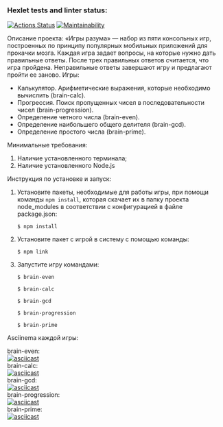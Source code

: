 ### Hexlet tests and linter status:
[![Actions Status](https://github.com/IrinaKurb/frontend-project-44/workflows/hexlet-check/badge.svg)](https://github.com/IrinaKurb/frontend-project-44/actions)
[![Maintainability](https://api.codeclimate.com/v1/badges/2e744842cf39eaa9da50/maintainability)](https://codeclimate.com/github/IrinaKurb/frontend-project-44/maintainability)

Описание проекта:
«Игры разума» — набор из пяти консольных игр, построенных по принципу популярных мобильных приложений для прокачки мозга. Каждая игра задает вопросы, на которые нужно дать правильные ответы. После трех правильных ответов считается, что игра пройдена. Неправильные ответы завершают игру и предлагают пройти ее заново. Игры:
- Калькулятор. Арифметические выражения, которые необходимо вычислить (brain-calc).
- Прогрессия. Поиск пропущенных чисел в последовательности чисел (brain-progression).
- Определение четного числа (brain-even).
- Определение наибольшего общего делителя (brain-gcd).
- Определение простого числа (brain-prime).

Минимальные требования: 
1. Наличие установленного терминала;
2. Наличие установленного Node.js

Инструкция по установке и запуск:
1. Установите пакеты, необходимые для работы игры, при помощи команды 
`npm install`, которая скачает их в папку проекта node_modules в соответствии с конфигурацией в файле package.json:

    ```
    $ npm install
    ```

2. Установите пакет с игрой в систему с помощью команды: 

    ```
    $ npm link
    ```

3. Запустите игру командами: 

    ```
    $ brain-even
    ```

    ```
    $ brain-calc
    ```

    ```
    $ brain-gcd
    ```

    ```
    $ brain-progression
    ```

    ```
    $ brain-prime
    ```
    

Asciinema каждой игры:

brain-even:  
[![asciicast](https://asciinema.org/a/574664.svg)](https://asciinema.org/a/574664)  
brain-calc:  
[![asciicast](https://asciinema.org/a/575556.svg)](https://asciinema.org/a/575556)  
brain-gcd:  
[![asciicast](https://asciinema.org/a/576221.svg)](https://asciinema.org/a/576221)  
brain-progression:  
[![asciicast](https://asciinema.org/a/576480.svg)](https://asciinema.org/a/576480)  
brain-prime:  
[![asciicast](https://asciinema.org/a/576602.svg)](https://asciinema.org/a/576602)  
